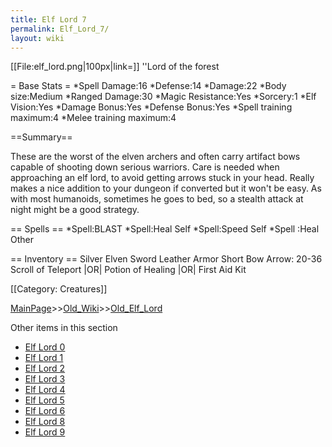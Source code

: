 ```yaml
---
title: Elf Lord 7
permalink: Elf_Lord_7/
layout: wiki
---
```

[[File:elf_lord.png|100px|link=]] ''Lord of the forest

= Base Stats =
*Spell Damage:16
*Defense:14
*Damage:22
*Body size:Medium
*Ranged Damage:30
*Magic Resistance:Yes
*Sorcery:1
*Elf Vision:Yes
*Damage Bonus:Yes
*Defense Bonus:Yes
*Spell training maximum:4
*Melee training maximum:4

==Summary==

These are the worst of the elven archers and often carry artifact bows capable of shooting down serious warriors. Care is needed when approaching an elf lord, to avoid getting arrows stuck in your head. Really makes a nice addition to your dungeon if converted but it won't be easy. As with most humanoids, sometimes he goes to bed, so a stealth attack at night might be a good strategy.

== Spells ==
*Spell:BLAST
*Spell:Heal Self
*Spell:Speed Self
*Spell :Heal Other

== Inventory ==
 Silver Elven Sword
 Leather Armor
 Short Bow
 Arrow: 20-36
 Scroll of Teleport |OR| Potion of Healing |OR| First Aid Kit

[[Category: Creatures]]

[MainPage](/keeperrl_wiki/ "wikilink")>>[Old_Wiki](/keeperrl_wiki/Old_Wiki "wikilink")>>[Old_Elf_Lord](/keeperrl_wiki/Old_Elf_Lord "wikilink")

Other items in this section
-    [Elf Lord 0](/keeperrl_wiki/Elf_Lord_0 "wikilink")
-    [Elf Lord 1](/keeperrl_wiki/Elf_Lord_1 "wikilink")
-    [Elf Lord 2](/keeperrl_wiki/Elf_Lord_2 "wikilink")
-    [Elf Lord 3](/keeperrl_wiki/Elf_Lord_3 "wikilink")
-    [Elf Lord 4](/keeperrl_wiki/Elf_Lord_4 "wikilink")
-    [Elf Lord 5](/keeperrl_wiki/Elf_Lord_5 "wikilink")
-    [Elf Lord 6](/keeperrl_wiki/Elf_Lord_6 "wikilink")
-    [Elf Lord 8](/keeperrl_wiki/Elf_Lord_8 "wikilink")
-    [Elf Lord 9](/keeperrl_wiki/Elf_Lord_9 "wikilink")
